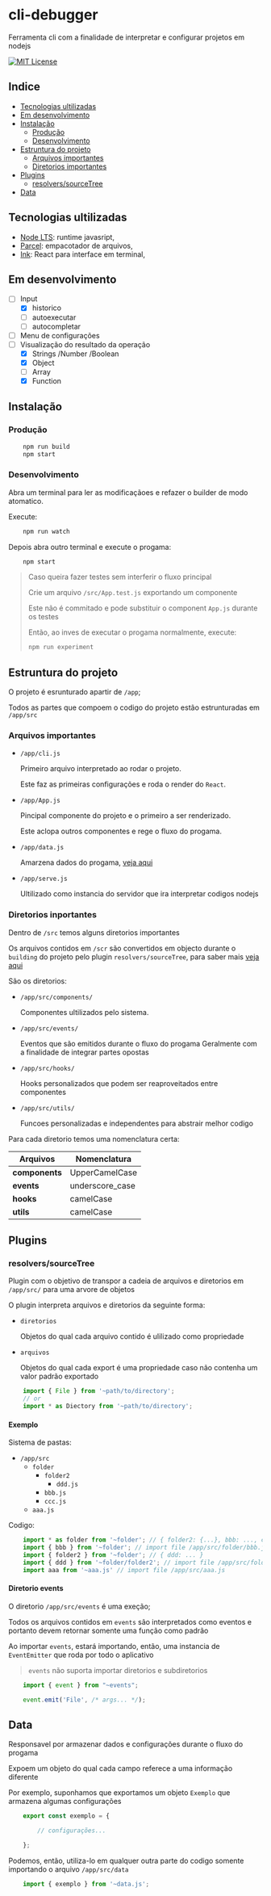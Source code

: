 # cli-debugger

Ferramenta cli com a finalidade de interpretar e configurar projetos em nodejs

[![MIT License](https://img.shields.io/badge/License-MIT-blue.svg)](https://choosealicense.com/licenses/mit/)

## Indice

- [Tecnologias ultilizadas](#tecnologias-ultilizadas)
- [Em desenvolvimento](#em-desenvolvimento)
- [Instalação](#instalação)
  - [Produção](#produção)
  - [Desenvolvimento](#desenvolvimento)
- [Estruntura do projeto](#estruntura-do-projeto)
  - [Arquivos importantes](#arquivos-importantes)
  - [Diretorios importantes](#diretorios-inportantes)
- [Plugins](#plugins)
  - [resolvers/sourceTree](#resolverssourcetree)
- [Data](#data)

## Tecnologias ultilizadas

- [Node LTS](https://nodejs.org/en): runtime javasript,
- [Parcel](https://parceljs.org): empacotador de arquivos,
- [Ink](https://github.com/vadimdemedes/ink#readme): React para interface em terminal,

## Em desenvolvimento

- [ ] Input
  - [x] historico
  - [ ] autoexecutar
  - [ ] autocompletar
- [ ] Menu de configurações
- [ ] Visualização do resultado da operação
  - [x] Strings /Number /Boolean
  - [x] Object
  - [ ] Array
  - [x] Function

## Instalação

### Produção

```bash
    npm run build
    npm start
```

### Desenvolvimento

Abra um terminal para ler as modificaçãoes e refazer o builder de modo atomatico.

Execute:

```bash
    npm run watch
```

Depois abra outro terminal e execute o progama:

```bash
    npm start
```

>Caso queira fazer testes sem interferir o fluxo principal
>
>Crie um arquivo `/src/App.test.js` exportando um componente
>
>Este não é commitado e pode substituir o component `App.js` durante os testes
>
>Então, ao inves de executar o progama normalmente, execute:
>
>```bash
> npm run experiment
>```

## Estruntura do projeto

O projeto é esrunturado apartir de `/app`;

Todos as partes que compoem o codigo do projeto estão estrunturadas em `/app/src`

### Arquivos importantes

- `/app/cli.js`

    Primeiro arquivo interpretado ao rodar o projeto.

    Este faz as primeiras configurações e roda o render do `React`.

- `/app/App.js`

    Pincipal componente do projeto e o primeiro a ser renderizado.

    Este aclopa outros componentes e rege o fluxo do progama.

- `/app/data.js`

    Amarzena dados do progama, [veja aqui](#data)

- `/app/serve.js`

    Ultilizado como instancia do servidor que ira interpretar codigos nodejs

### Diretorios inportantes

Dentro de `/src` temos alguns diretorios importantes

Os arquivos contidos em `/scr` são convertidos em objecto durante o `building` do projeto pelo plugin `resolvers/sourceTree`, para saber mais [veja aqui](#resolverssourcetree)

São os diretorios:

- `/app/src/components/`

    Componentes ultilizados pelo sistema.

- `/app/src/events/`

    Eventos que são emitidos durante o fluxo do progama
    Geralmente com a finalidade de integrar partes opostas

- `/app/src/hooks/`

    Hooks personalizados que podem ser reaproveitados entre componentes

- `/app/src/utils/`

    Funcoes personalizadas e independentes para abstrair melhor codigo

Para cada diretorio temos uma nomenclatura certa:

| Arquivos       | Nomenclatura    |
|----------------|-----------------|
| **components** | UpperCamelCase  |
| **events**     | underscore_case |
| **hooks**      | camelCase       |
| **utils**      | camelCase       |

## Plugins

### resolvers/sourceTree

Plugin com o objetivo de transpor a cadeia de arquivos e diretorios em `/app/src/` para uma arvore de objetos

O plugin interpreta arquivos e diretorios da seguinte forma:

- `diretorios`

    Objetos do qual cada arquivo contido é ulilizado como propriedade

- `arquivos`

    Objetos do qual cada export é uma propriedade caso não contenha um valor padrão exportado

```javascript
    import { File } from '~path/to/directory';
    // or
    import * as Diectory from '~path/to/directory';
```

#### Exemplo

Sistema de pastas:

- `/app/src`
  - `folder`
    - `folder2`
      - `ddd.js`
    - `bbb.js`
    - `ccc.js`
  - `aaa.js`

Codigo:

``` javascript
    import * as folder from '~folder'; // { folder2: {...}, bbb: ..., ccc: ...,  }
    import { bbb } from '~folder'; // import file /app/src/folder/bbb.js
    import { folder2 } from '~folder'; // { ddd: ... }
    import { ddd } from '~folder/folder2'; // import file /app/src/folder/folder2/ddd.js
    import aaa from '~aaa.js' // import file /app/src/aaa.js
```

#### Diretorio events

O diretorio `/app/src/events` é uma exeção;

Todos os arquivos contidos em `events` são interpretados como eventos e portanto devem retornar somente uma função como padrão

Ao importar `events`, estará importando, então, uma instancia de `EventEmitter` que roda por todo o aplicativo

> `events` não suporta importar diretorios e subdiretorios

```javascript
    import { event } from "~events";

    event.emit('File', /* args... */);
```

## Data

Responsavel por armazenar dados e configurações durante o fluxo do progama

Expoem um objeto do qual cada campo referece a uma informação diferente

Por exemplo, suponhamos que exportamos um objeto `Exemplo` que armazena algumas configurações

```javascript
    export const exemplo = {

        // configurações...

    };
```

Podemos, então, utiliza-lo em qualquer outra parte do codigo somente importando o arquivo `/app/src/data`

```javascript
    import { exemplo } from '~data.js';
```
